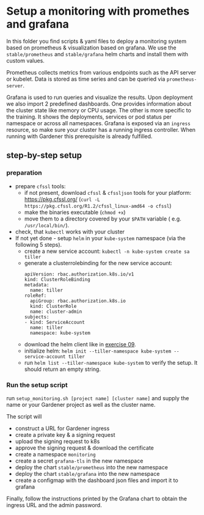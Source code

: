# Setup a monitoring with promethes and grafana

In this folder you find scripts & yaml files to deploy a monitoring system based on prometheus & visualization based on grafana. We use the `stable/prometheus` and `stable/grafana` helm charts and install them with custom values.

Prometheus collects metrics from various endpoints such as the API server or kubelet. Data is stored as time series and can be queried via `prometheus-server`.

Grafana is used to run queries and visualize the results. Upon deployment we also import 2 predefined dashboards. One provides information about the cluster state like memory or CPU usage. The other is more specific to the training. It shows the deployments, services or pod status per namespace or across all namespaces.
Grafana is exposed via an `ingress` resource, so make sure your cluster has a running ingress controller. When running with Gardener this prerequisite is already fulfilled.  

## step-by-step setup

### preparation
* prepare `cfssl` tools:
  * if not present, download `cfssl` & `cfssljson` tools for your platform: https://pkg.cfssl.org/ (`curl -L https://pkg.cfssl.org/R1.2/cfssl_linux-amd64 -o cfssl`)
  * make the binaries executable (`chmod +x`)
  * move them to a directory covered by your `$PATH` variable ( e.g. `/usr/local/bin/`).
* check, that `kubectl` works with your cluster
* If not yet done - setup `helm` in your `kube-system` namespace (via the following 5 steps).
  * create a new service account: `kubectl -n kube-system create sa tiller`
  * generate a clusterrolebinding for the new service account:
    ```
    apiVersion: rbac.authorization.k8s.io/v1
    kind: ClusterRoleBinding
    metadata:
      name: tiller
    roleRef:
      apiGroup: rbac.authorization.k8s.io
      kind: ClusterRole
      name: cluster-admin
    subjects:
    - kind: ServiceAccount
      name: tiller
      namespace: kube-system
    ```
  * download the helm client like in [exercise 09](../../kubernetes/exercise_09_helm.md).
  * initialize helm: `helm init --tiller-namespace kube-system --service-account tiller`
  * run `helm list --tiller-namespace kube-system` to verify the setup. It should return an empty string.

### Run the setup script
run `setup_monitoring.sh [project name] [cluster name]` and supply the name or your Gardener project as well as the cluster name.

The script will
  * construct a URL for Gardener ingress
  * create a private key & a signing request
  * upload the signing request to k8s
  * approve the signing request & download the certificate
  * create a namespace `monitoring`
  * create a secret `grafana-tls` in the new namespace
  * deploy the chart `stable/prometheus` into the new namespace
  * deploy the chart `stable/grafana` into the new namespace
  * create a configmap with the dashboard json files and import it to grafana

Finally, follow the instructions printed by the Grafana chart to obtain the ingress URL and the admin password.
